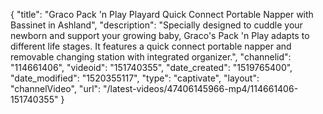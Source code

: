 {
    "title": "Graco Pack 'n Play Playard Quick Connect Portable Napper with Bassinet in Ashland",
    "description": "Specially designed to cuddle your newborn and support your growing baby, Graco's Pack 'n Play adapts to different life stages. It features a quick connect portable napper and removable changing station with integrated organizer.",
    "channelid": "114661406",
    "videoid": "151740355",
    "date_created": "1519765400",
    "date_modified": "1520355117",
    "type": "captivate",
    "layout": "channelVideo",
    "url": "\/latest-videos\/47406145966-mp4\/114661406-151740355"
}
